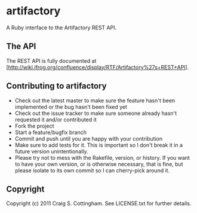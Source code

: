 # artifactory

A Ruby interface to the Artifactory REST API.

## The API

The REST API is fully documented at [http://wiki.jfrog.org/confluence/display/RTF/Artifactory%27s+REST+API].

## Contributing to artifactory
 
 * Check out the latest master to make sure the feature hasn't been implemented or the bug hasn't been fixed yet
 * Check out the issue tracker to make sure someone already hasn't requested it and/or contributed it
 * Fork the project
 * Start a feature/bugfix branch
 * Commit and push until you are happy with your contribution
 * Make sure to add tests for it. This is important so I don't break it in a future version unintentionally.
 * Please try not to mess with the Rakefile, version, or history. If you want to have your own version, or is otherwise necessary, that is fine, but please isolate to its own commit so I can cherry-pick around it.

## Copyright

Copyright (c) 2011 Craig S. Cottingham. See LICENSE.txt for further details.
